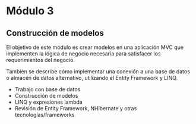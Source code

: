 # Módulo 3

## Construcción de modelos

El objetivo de este módulo es crear modelos en una aplicación MVC que implementen la lógica de negocio necesaria para satisfacer los requerimientos del negocio.

También se describe cómo implementar una conexión a una base de datos o almacén de datos alternativo, utilizando el Entity Framework y LINQ.

* Trabajo con base de datos
* Construcción de modelos
* LINQ y expresiones lambda
* Revisión de Entity Framework, NHibernate y otras tecnologías/frameworks